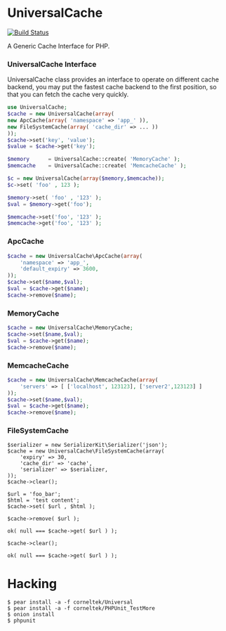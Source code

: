 UniversalCache
========

[![Build Status](https://travis-ci.org/corneltek/UniversalCache.svg?branch=master)](https://travis-ci.org/corneltek/UniversalCache)

A Generic Cache Interface for PHP.

### UniversalCache Interface

UniversalCache class provides an interface to operate on different cache backend,
you may put the fastest cache backend to the first position, so that 
you can fetch the cache very quickly.

```php
use UniversalCache;
$cache = new UniversalCache(array( 
new ApcCache(array( 'namespace' => 'app_' )),
new FileSystemCache(array( 'cache_dir' => ... ))
));
$cache->set('key', 'value');
$value = $cache->get('key');
```


```php
$memory      = UniversalCache::create( 'MemoryCache' );
$memcache    = UniversalCache::create( 'MemcacheCache' );

$c = new UniversalCache(array($memory,$memcache));
$c->set( 'foo' , 123 );

$memory->set( 'foo' , '123' );
$val = $memory->get('foo');

$memcache->set('foo', '123' );
$memcache->get('foo', '123' );
```



### ApcCache

```php
$cache = new UniversalCache\ApcCache(array( 
    'namespace' => 'app_',
    'default_expiry' => 3600,
));
$cache->set($name,$val);
$val = $cache->get($name);
$cache->remove($name);
```

### MemoryCache

```php
$cache = new UniversalCache\MemoryCache;
$cache->set($name,$val);
$val = $cache->get($name);
$cache->remove($name);
```

### MemcacheCache

```php
$cache = new UniversalCache\MemcacheCache(array( 
    'servers' => [ ['localhost', 123123], ['server2',123123] ]
));
$cache->set($name,$val);
$val = $cache->get($name);
$cache->remove($name);
```


### FileSystemCache

```
$serializer = new SerializerKit\Serializer('json');
$cache = new UniversalCache\FileSystemCache(array( 
    'expiry' => 30,
    'cache_dir' => 'cache',
    'serializer' => $serializer,
));
$cache->clear();

$url = 'foo_bar';
$html = 'test content';
$cache->set( $url , $html );

$cache->remove( $url );

ok( null === $cache->get( $url ) );

$cache->clear();

ok( null === $cache->get( $url ) );
```


Hacking
===========

    $ pear install -a -f corneltek/Universal
    $ pear install -a -f corneltek/PHPUnit_TestMore
    $ onion install
    $ phpunit


